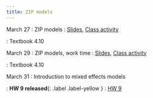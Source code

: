 ```yaml
---
title: ZIP models
---
```


March 27
: ZIP models
  : [Slides](https://sta214-s23.github.io/slides/lecture_26.pdf), [Class activity](https://sta214-s23.github.io/class_activities/ca_lecture_26.html)

: Textbook 4.10

March 29
: ZIP models, work time
  : [Slides](https://sta214-s23.github.io/slides/lecture_27.pdf), [Class activity](https://sta214-s23.github.io/class_activities/ca_lecture_27.html)

: Textbook 4.10

March 31
: Introduction to mixed effects models

: **HW 9 released**{: .label .label-yellow }
  : [HW 9](https://sta214-s23.github.io/homework/HW9.pdf)